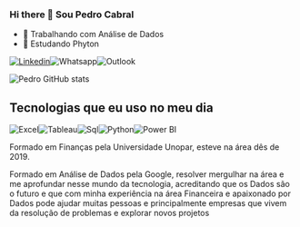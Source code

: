 ### Hi there 👋 Sou Pedro Cabral
- 🔭  Trabalhando com Análise de Dados
- 🌱 Estudando Phyton

[![Linkedin](https://img.shields.io/badge/LinkedIn-0077B5?style=for-the-badge&logo=linkedin&logoColor=white)](https://www.linkedin.com/in/pedro-cabral-5a2625179/)![Whatsapp](https://img.shields.io/badge/WhatsApp-25D366?style=for-the-badge&logo=whatsapp&logoColor=white)![Outlook](https://img.shields.io/badge/Microsoft_Outlook-0078D4?style=for-the-badge&logo=microsoft-outlook&logoColor=white)

![Pedro GitHub stats](https://github-readme-stats.vercel.app/api?username=Pedro-RCA&show_icons=true&theme=radical)

## Tecnologias que eu uso no meu dia
![Excel](https://img.shields.io/badge/Microsoft_Excel-217346?style=for-the-badge&logo=microsoft-excel&logoColor=white)![Tableau](https://img.shields.io/badge/Tableau-E97627?style=for-the-badge&logo=Tableau&logoColor=white)![Sql](https://img.shields.io/badge/PostgreSQL-316192?style=for-the-badge&logo=postgresql&logoColor=white)![Python](https://img.shields.io/badge/Python-3776AB?style=for-the-badge&logo=python&logoColor=white)![Power BI](https://img.shields.io/badge/Microsoft-666666?style=for-the-badge&logo=microsoft&logoColor=white)

Formado em Finanças pela Universidade Unopar, esteve na área dês de 2019.

Formado em Análise de Dados pela Google, resolver mergulhar na área e me aprofundar nesse mundo da tecnologia, acreditando que os Dados são o futuro e que com minha experiência na área Financeira e apaixonado por Dados pode ajudar muitas pessoas e principalmente empresas que vivem da resolução de problemas e explorar novos projetos
